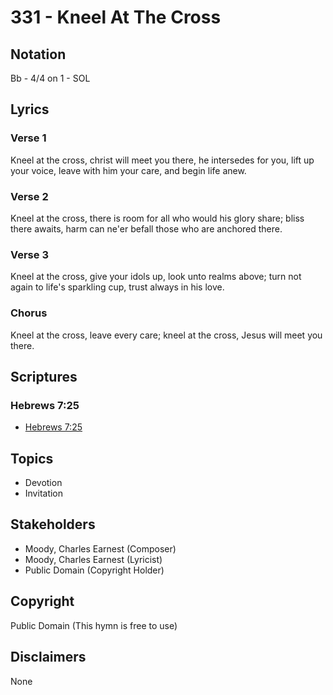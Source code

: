 # 331 - Kneel At The Cross

## Notation

Bb - 4/4 on 1 - SOL

## Lyrics

### Verse 1

Kneel at the cross, christ will meet you there, he intersedes for you, lift up your voice, leave with him your care, and begin life anew.

### Verse 2

Kneel at the cross, there is room for all who would his glory share; bliss there awaits, harm can ne'er befall those who are anchored there.

### Verse 3

Kneel at the cross, give your idols up, look unto realms above; turn not again to life's sparkling cup, trust always in his love.

### Chorus

Kneel at the cross, leave every care; kneel at the cross, Jesus will meet you there.


## Scriptures

### Hebrews 7:25

- [Hebrews 7:25](https://www.biblegateway.com/passage/?search=Hebrews%207%3A25)


## Topics

- Devotion
- Invitation

## Stakeholders

- Moody, Charles Earnest (Composer)
- Moody, Charles Earnest (Lyricist)
- Public Domain (Copyright Holder)

## Copyright

Public Domain
(This hymn is free to use)

## Disclaimers

None

